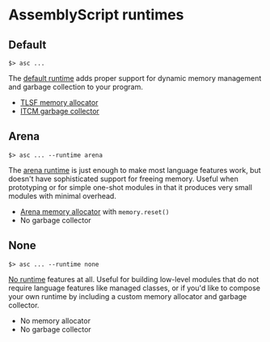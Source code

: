 AssemblyScript runtimes
=======================

Default
-------

```
$> asc ...
```

The [default runtime](./default.ts) adds proper support for dynamic memory management and garbage collection to your program.

* [TLSF memory allocator](../allocator/tlsf.ts)
* [ITCM garbage collector](../collector/itcm.ts)

Arena
-----

```
$> asc ... --runtime arena
```

The [arena runtime](./arena.ts) is just enough to make most language features work, but doesn't have sophisticated support for freeing memory. Useful when prototyping or for simple one-shot modules in that it produces very small modules with minimal overhead.

* [Arena memory allocator](../allocator/arena.ts) with `memory.reset()`
* No garbage collector

None
-----------------

```
$> asc ... --runtime none
```

[No runtime](./none.ts) features at all. Useful for building low-level modules that do not require language features like managed classes, or if you'd like to compose your own runtime by including a custom memory allocator and garbage collector.

* No memory allocator
* No garbage collector
